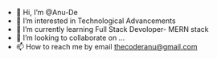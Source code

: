 - 👋 Hi, I’m @Anu-De
- 👀 I’m interested in Technological Advancements
- 🌱 I’m currently learning Full Stack Devoloper- MERN stack
- 💞️ I’m looking to collaborate on ...
- 📫 How to reach me by email thecoderanu@gmail.com

<!---
Anu-De/Anu-De is a ✨ special ✨ repository because its `README.md` (this file) appears on your GitHub profile.
You can click the Preview link to take a look at your changes.
--->
